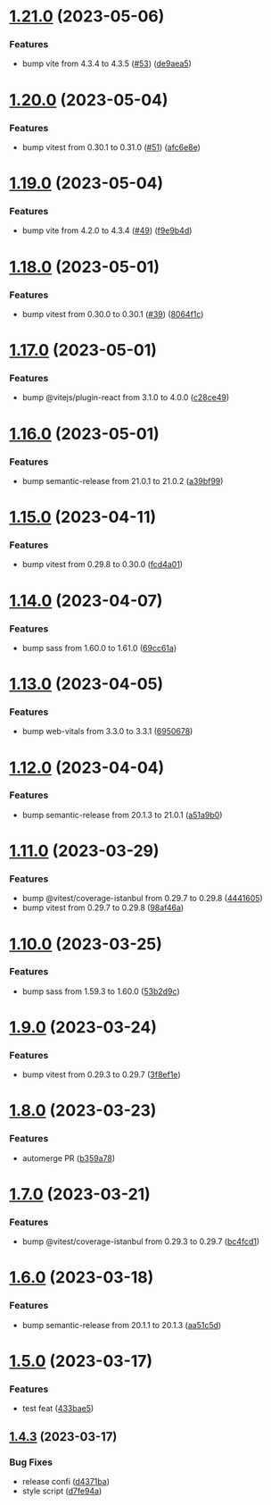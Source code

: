 # [1.21.0](https://github.com/Abdel-Monaam-Aouini/dashboard-kit/compare/v1.20.0...v1.21.0) (2023-05-06)


### Features

* bump vite from 4.3.4 to 4.3.5 ([#53](https://github.com/Abdel-Monaam-Aouini/dashboard-kit/issues/53)) ([de9aea5](https://github.com/Abdel-Monaam-Aouini/dashboard-kit/commit/de9aea5d1e7f68c0aa3bbd3bf11653543cc7bdab))

# [1.20.0](https://github.com/Abdel-Monaam-Aouini/dashboard-kit/compare/v1.19.0...v1.20.0) (2023-05-04)


### Features

* bump vitest from 0.30.1 to 0.31.0 ([#51](https://github.com/Abdel-Monaam-Aouini/dashboard-kit/issues/51)) ([afc6e8e](https://github.com/Abdel-Monaam-Aouini/dashboard-kit/commit/afc6e8e822aa193c6a61cd479775a6f66dfa960e))

# [1.19.0](https://github.com/Abdel-Monaam-Aouini/dashboard-kit/compare/v1.18.0...v1.19.0) (2023-05-04)


### Features

* bump vite from 4.2.0 to 4.3.4 ([#49](https://github.com/Abdel-Monaam-Aouini/dashboard-kit/issues/49)) ([f9e9b4d](https://github.com/Abdel-Monaam-Aouini/dashboard-kit/commit/f9e9b4d0ff17a247ddbbeb7a376c911777fd859f))

# [1.18.0](https://github.com/Abdel-Monaam-Aouini/dashboard-kit/compare/v1.17.0...v1.18.0) (2023-05-01)


### Features

* bump vitest from 0.30.0 to 0.30.1 ([#39](https://github.com/Abdel-Monaam-Aouini/dashboard-kit/issues/39)) ([8064f1c](https://github.com/Abdel-Monaam-Aouini/dashboard-kit/commit/8064f1ce9114b7d04dabd31e4441883ed8db75aa))

# [1.17.0](https://github.com/Abdel-Monaam-Aouini/dashboard-kit/compare/v1.16.0...v1.17.0) (2023-05-01)


### Features

* bump @vitejs/plugin-react from 3.1.0 to 4.0.0 ([c28ce49](https://github.com/Abdel-Monaam-Aouini/dashboard-kit/commit/c28ce494f535c3dbe803adf802eb40cf8a0d5a10))

# [1.16.0](https://github.com/Abdel-Monaam-Aouini/dashboard-kit/compare/v1.15.0...v1.16.0) (2023-05-01)


### Features

* bump semantic-release from 21.0.1 to 21.0.2 ([a39bf99](https://github.com/Abdel-Monaam-Aouini/dashboard-kit/commit/a39bf99179662d43a8ea894838b1150569c66644))

# [1.15.0](https://github.com/Abdel-Monaam-Aouini/dashboard-kit/compare/v1.14.0...v1.15.0) (2023-04-11)


### Features

* bump vitest from 0.29.8 to 0.30.0 ([fcd4a01](https://github.com/Abdel-Monaam-Aouini/dashboard-kit/commit/fcd4a01699f6c49120730b565739dba009fbf748))

# [1.14.0](https://github.com/Abdel-Monaam-Aouini/dashboard-kit/compare/v1.13.0...v1.14.0) (2023-04-07)


### Features

* bump sass from 1.60.0 to 1.61.0 ([69cc61a](https://github.com/Abdel-Monaam-Aouini/dashboard-kit/commit/69cc61a398ed10c940ab7481be13a7b96446522a))

# [1.13.0](https://github.com/Abdel-Monaam-Aouini/dashboard-kit/compare/v1.12.0...v1.13.0) (2023-04-05)


### Features

* bump web-vitals from 3.3.0 to 3.3.1 ([6950678](https://github.com/Abdel-Monaam-Aouini/dashboard-kit/commit/6950678cbeef9ad48d691779ce3ec15700165c49))

# [1.12.0](https://github.com/Abdel-Monaam-Aouini/dashboard-kit/compare/v1.11.0...v1.12.0) (2023-04-04)


### Features

* bump semantic-release from 20.1.3 to 21.0.1 ([a51a9b0](https://github.com/Abdel-Monaam-Aouini/dashboard-kit/commit/a51a9b08376f24a540e2f2948f82ad5bec771566))

# [1.11.0](https://github.com/Abdel-Monaam-Aouini/dashboard-kit/compare/v1.10.0...v1.11.0) (2023-03-29)


### Features

* bump @vitest/coverage-istanbul from 0.29.7 to 0.29.8 ([4441605](https://github.com/Abdel-Monaam-Aouini/dashboard-kit/commit/444160593d9006c4e9c74f2535981fcdc7d62078))
* bump vitest from 0.29.7 to 0.29.8 ([98af46a](https://github.com/Abdel-Monaam-Aouini/dashboard-kit/commit/98af46af721d195fe58ddc9349146b8ffec0e159))

# [1.10.0](https://github.com/Abdel-Monaam-Aouini/dashboard-kit/compare/v1.9.0...v1.10.0) (2023-03-25)


### Features

* bump sass from 1.59.3 to 1.60.0 ([53b2d9c](https://github.com/Abdel-Monaam-Aouini/dashboard-kit/commit/53b2d9cd1cf681774fb1fcf5c6324ba9ad2e16c5))

# [1.9.0](https://github.com/Abdel-Monaam-Aouini/dashboard-kit/compare/v1.8.0...v1.9.0) (2023-03-24)


### Features

* bump vitest from 0.29.3 to 0.29.7 ([3f8ef1e](https://github.com/Abdel-Monaam-Aouini/dashboard-kit/commit/3f8ef1eaa5e3cb01faf961740bdee9c7e90a4aff))

# [1.8.0](https://github.com/Abdel-Monaam-Aouini/dashboard-kit/compare/v1.7.0...v1.8.0) (2023-03-23)


### Features

* automerge PR ([b359a78](https://github.com/Abdel-Monaam-Aouini/dashboard-kit/commit/b359a781500883c70b2b22c77e92b04e71d6465f))

# [1.7.0](https://github.com/Abdel-Monaam-Aouini/dashboard-kit/compare/v1.6.0...v1.7.0) (2023-03-21)


### Features

* bump @vitest/coverage-istanbul from 0.29.3 to 0.29.7 ([bc4fcd1](https://github.com/Abdel-Monaam-Aouini/dashboard-kit/commit/bc4fcd18099450d8ffb5071193d44ff7d3274448))

# [1.6.0](https://github.com/Abdel-Monaam-Aouini/dashboard-kit/compare/v1.5.0...v1.6.0) (2023-03-18)


### Features

* bump semantic-release from 20.1.1 to 20.1.3 ([aa51c5d](https://github.com/Abdel-Monaam-Aouini/dashboard-kit/commit/aa51c5dcf90ec899a77563bd19f134dc75e00dfe))

# [1.5.0](https://github.com/Abdel-Monaam-Aouini/dashboard-kit/compare/v1.4.3...v1.5.0) (2023-03-17)


### Features

* test feat ([433bae5](https://github.com/Abdel-Monaam-Aouini/dashboard-kit/commit/433bae5b75a3f887a15cd6afac2cf511f93608fc))

## [1.4.3](https://github.com/Abdel-Monaam-Aouini/dashboard-kit/compare/v1.4.2...v1.4.3) (2023-03-17)


### Bug Fixes

* release confi ([d4371ba](https://github.com/Abdel-Monaam-Aouini/dashboard-kit/commit/d4371baee93c9d1285dc4e330d9fbe5bfb920e5f))
* style script ([d7fe94a](https://github.com/Abdel-Monaam-Aouini/dashboard-kit/commit/d7fe94a51395f1aa615ed158f1a55fe6f77d1fb5))
